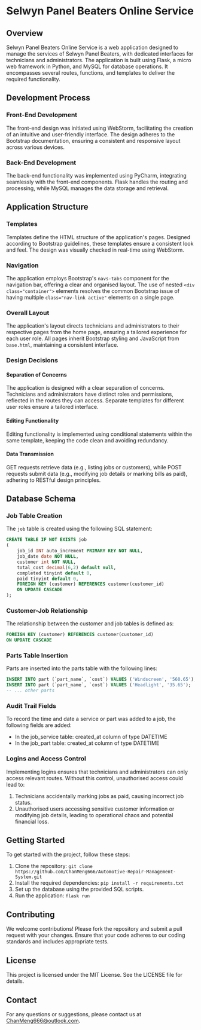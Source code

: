 # Selwyn Panel Beaters Online Service

## Overview

Selwyn Panel Beaters Online Service is a web application designed to manage the services of Selwyn Panel Beaters, with dedicated interfaces for technicians and administrators. The application is built using Flask, a micro web framework in Python, and MySQL for database operations. It encompasses several routes, functions, and templates to deliver the required functionality.

## Development Process

### Front-End Development

The front-end design was initiated using WebStorm, facilitating the creation of an intuitive and user-friendly interface. The design adheres to the Bootstrap documentation, ensuring a consistent and responsive layout across various devices.

### Back-End Development

The back-end functionality was implemented using PyCharm, integrating seamlessly with the front-end components. Flask handles the routing and processing, while MySQL manages the data storage and retrieval.

## Application Structure

### Templates

Templates define the HTML structure of the application's pages. Designed according to Bootstrap guidelines, these templates ensure a consistent look and feel. The design was visually checked in real-time using WebStorm.

### Navigation

The application employs Bootstrap's `navs-tabs` component for the navigation bar, offering a clear and organised layout. The use of nested `<div class="container">` elements resolves the common Bootstrap issue of having multiple `class="nav-link active"` elements on a single page.

### Overall Layout

The application's layout directs technicians and administrators to their respective pages from the home page, ensuring a tailored experience for each user role. All pages inherit Bootstrap styling and JavaScript from `base.html`, maintaining a consistent interface.

### Design Decisions

#### Separation of Concerns

The application is designed with a clear separation of concerns. Technicians and administrators have distinct roles and permissions, reflected in the routes they can access. Separate templates for different user roles ensure a tailored interface.

#### Editing Functionality

Editing functionality is implemented using conditional statements within the same template, keeping the code clean and avoiding redundancy.

#### Data Transmission

GET requests retrieve data (e.g., listing jobs or customers), while POST requests submit data (e.g., modifying job details or marking bills as paid), adhering to RESTful design principles.

## Database Schema

### Job Table Creation

The `job` table is created using the following SQL statement:

```sql
CREATE TABLE IF NOT EXISTS job
(
    job_id INT auto_increment PRIMARY KEY NOT NULL,
    job_date date NOT NULL,
    customer int NOT NULL,
    total_cost decimal(6,2) default null,
    completed tinyint default 0,
    paid tinyint default 0,
    FOREIGN KEY (customer) REFERENCES customer(customer_id)
    ON UPDATE CASCADE
);
```

### Customer-Job Relationship

The relationship between the customer and job tables is defined as:

```sql
FOREIGN KEY (customer) REFERENCES customer(customer_id)
ON UPDATE CASCADE
```

### Parts Table Insertion

Parts are inserted into the parts table with the following lines:

```sql
INSERT INTO part (`part_name`, `cost`) VALUES ('Windscreen', '560.65');
INSERT INTO part (`part_name`, `cost`) VALUES ('Headlight', '35.65');
-- ... other parts
```

### Audit Trail Fields

To record the time and date a service or part was added to a job, the following fields are added:

- In the job_service table: created_at column of type DATETIME
- In the job_part table: created_at column of type DATETIME

### Logins and Access Control

Implementing logins ensures that technicians and administrators can only access relevant routes. Without this control, unauthorised access could lead to:

1. Technicians accidentally marking jobs as paid, causing incorrect job status.
2. Unauthorised users accessing sensitive customer information or modifying job details, leading to operational chaos and potential financial loss.

## Getting Started
To get started with the project, follow these steps:

1. Clone the repository: `git clone https://github.com/ChanMeng666/Automotive-Repair-Management-System.git`
2. Install the required dependencies: `pip install -r requirements.txt`
3. Set up the database using the provided SQL scripts.
4. Run the application: `flask run`

## Contributing
We welcome contributions! Please fork the repository and submit a pull request with your changes. Ensure that your code adheres to our coding standards and includes appropriate tests.

## License
This project is licensed under the MIT License. See the LICENSE file for details.

## Contact
For any questions or suggestions, please contact us at ChanMeng666@outlook.com.
